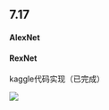 ## 7.17

#### AlexNet

#### RexNet

kaggle代码实现（已完成）



![](https://gitee.com/eslinyi/picture/raw/master/img/20230718150119.png)

